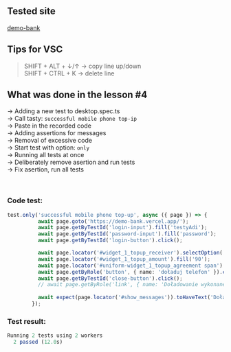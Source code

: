 ## Tested site 
[demo-bank](https://demo-bank.vercel.app/)

## Tips for VSC
> SHIFT + ALT + ↓/↑ -> copy line up/down  
> SHIFT + CTRL + K -> delete line

## What was done in the lesson #4
-> Adding a new test to desktop.spec.ts  
-> Call tasty: `successful mobile phone top-ip`  
-> Paste in the recorded code  
-> Adding assertions for messages  
-> Removal of excessive code  
-> Start test with option: `only`  
-> Running all tests at once  
-> Deliberately remove asertion and run tests  
-> Fix asertion, run all tests  

<br>

### Code test:
```TypeScript
test.only('successful mobile phone top-up', async ({ page }) => {
          await page.goto('https://demo-bank.vercel.app/');
          await page.getByTestId('login-input').fill('testyAdi');
          await page.getByTestId('password-input').fill('password');
          await page.getByTestId('login-button').click();

          await page.locator('#widget_1_topup_receiver').selectOption('502 xxx xxx');
          await page.locator('#widget_1_topup_amount').fill('90');
          await page.locator('#uniform-widget_1_topup_agreement span').click();
          await page.getByRole('button', { name: 'doładuj telefon' }).click();
          await page.getByTestId('close-button').click();
          // await page.getByRole('link', { name: 'Doładowanie wykonane! 90,00PLN na numer 502 xxx xxx' }).click();
  
          await expect(page.locator('#show_messages')).toHaveText('Doładowanie wykonane! 90,00PLN na numer 502 xxx xxx');
        });
```

### Test result:
```TypeScript
Running 2 tests using 2 workers
  2 passed (12.0s)
```
